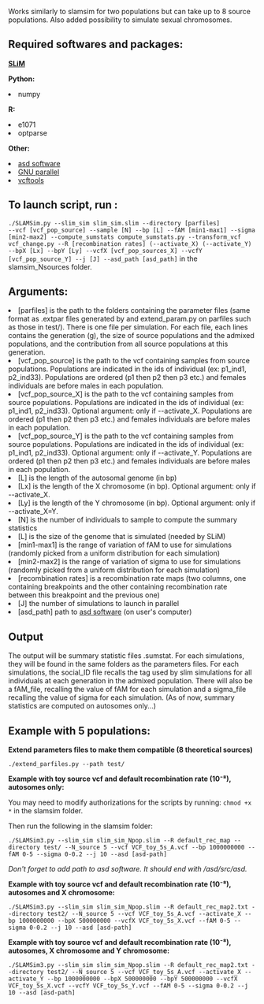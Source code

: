 <p>Works similarly to slamsim for two populations but can take up to 8 source populations. Also added possibility to simulate sexual chromosomes.</p>

Required softwares and packages:
-----------------------
<p><strong><a href="https://messerlab.org/slim/">SLiM</a> </strong></p>
<p><strong>Python:</strong>
<li>numpy</li></p>
<p><strong>R:</strong>
<li>e1071</li>
<li>optparse</li></p>
<p><strong>Other:</strong>
<li><a href="https://github.com/szpiech/asd/blob/master/README">asd software</a></li>
<li><a href="https://www.gnu.org/software/parallel/">GNU parallel</a></li>
<li><a href="https://vcftools.sourceforge.net/">vcftools</a></li></p>

To launch script, run :
-----------------------
<code>./SLAMSim.py --slim_sim slim_sim.slim --directory [parfiles] --vcf [vcf_pop_source] --sample [N] --bp [L] --fAM [min1-max1] --sigma [min2-max2] --compute_sumstats compute_sumstats.py --transform_vcf vcf_change.py --R [recombination rates] (--activate_X) (--activate_Y) --bpX [Lx] --bpY [Ly] --vcfX [vcf_pop_sources_X] --vcfY [vcf_pop_source_Y] --j [J] --asd_path [asd_path]</code> in the slamsim_Nsources folder.

Arguments:
-----------------------
<li>[parfiles] is the path to the folders containing the parameter files (same format as .extpar files generated by and extend_param.py on parfiles such as those in test/). There is one file per simulation. For each file, each lines contains the generation (g), the size of source populations and the admixed populations, and the contribution from all source populations at this generation. </li>
<li>[vcf_pop_source] is the path to the vcf containing samples from source populations. Populations are indicated in the ids of individual (ex: p1_ind1, p2_ind33). Populations are ordered (p1 then p2 then p3 etc.) and females individuals are before males in each population.</li>
<li>[vcf_pop_source_X] is the path to the vcf containing samples from source populations. Populations are indicated in the ids of individual (ex: p1_ind1, p2_ind33). Optional argument: only if --activate_X. Populations are ordered (p1 then p2 then p3 etc.) and females individuals are before males in each population.</li>
<li>[vcf_pop_source_Y] is the path to the vcf containing samples from source populations. Populations are indicated in the ids of individual (ex: p1_ind1, p2_ind33). Optional argument: only if --activate_Y. Populations are ordered (p1 then p2 then p3 etc.) and females individuals are before males in each population.</li>
<li>[L] is the length of the autosomal genome (in bp)</li>
<li>[Lx] is the length of the X chromosome (in bp). Optional argument: only if --activate_X.</li>
<li>[Ly] is the length of the Y chromosome (in bp). Optional argument: only if --activate_X=Y.</li>
<li>[N] is the number of individuals to sample to compute the summary statistics</li>
<li>[L] is the size of the genome that is simulated (needed by SLiM)</li>
<li>[min1-max1] is the range of variation of fAM to use for simulations (randomly picked from a uniform distribution for each simulation)</li>
<li>[min2-max2] is the range of variation of sigma to use for simulations (randomly picked from a uniform distribution for each simulation)</li>
<li>[recombination rates] is a recombination rate maps (two columns, one containing breakpoints and the other containing recombination rate between this breakpoint and the previous one)</li>
<li>[J] the number of simulations to launch in parallel</li>
<li>[asd_path] path to <a href="https://github.com/szpiech/asd/blob/master/README">asd software</a> (on user's computer)</li>

Output
---------------------
The output will be summary statistic files .sumstat. For each simulations, they will be found in the same folders as the parameters files. For each simulations, the social_ID file recalls the tag used by slim simulations for all individuals at each generation in the admixed population. There will also be a fAM_file, recalling the value of fAM for each simulation and a sigma_file recalling the value of sigma for each simulation. 
(As of now, summary statistics are computed on autosomes only...)

Example with 5 populations:
---------------------
<p><strong>Extend parameters files to make them compatible (8 theoretical sources)</strong></p>
<p><code>./extend_parfiles.py --path test/</code></p>
<p><strong>Example with toy source vcf and default recombination rate (10⁻⁸), autosomes only:</strong></p>
<p>You may need to modify authorizations for the scripts by running: <code>chmod +x *</code> in the slamsim folder.</p>
<p>Then run the following in the slamsim folder:</p>
<p><code>./SLAMSim3.py --slim_sim slim_sim_Npop.slim --R default_rec_map --directory test/ --N_source 5 --vcf VCF_toy_5s_A.vcf --bp 1000000000 --fAM 0-5 --sigma 0-0.2 --j 10 --asd [asd-path]</code></p>
<p><em>Don't forget to add path to asd software. It should end with /asd/src/asd.</em></p>
<p><strong>Example with toy source vcf and default recombination rate (10⁻⁸), autosomes and X chromosome:</strong></p>
<p><code>./SLAMSim3.py --slim_sim slim_sim_Npop.slim --R default_rec_map2.txt --directory test2/ --N_source 5 --vcf VCF_toy_5s_A.vcf --activate_X --bp 1000000000 --bpX 500000000 --vcfX VCF_toy_5s_X.vcf --fAM 0-5 --sigma 0-0.2 --j 10 --asd [asd-path]</code></p>
<p><strong>Example with toy source vcf and default recombination rate (10⁻⁸), autosomes, X chromosome and Y chromosome:</strong></p>
<p><code>./SLAMSim3.py --slim_sim slim_sim_Npop.slim --R default_rec_map2.txt --directory test2/ --N_source 5 --vcf VCF_toy_5s_A.vcf --activate_X --activate_Y --bp 1000000000 --bpX 500000000 --bpY 500000000 --vcfX VCF_toy_5s_X.vcf --vcfY VCF_toy_5s_Y.vcf --fAM 0-5 --sigma 0-0.2 --j 10 --asd [asd-path]</code></p>









